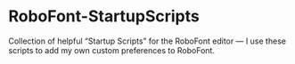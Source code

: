# RoboFont-StartupScripts
Collection of helpful “Startup Scripts” for the RoboFont editor — I use these scripts to add my own custom preferences to RoboFont.
